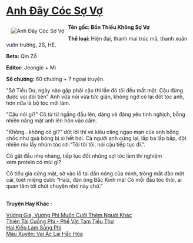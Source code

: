 <a href="https://utruyen.com/truyen/anh-day-coc-so-vo/15966/" title="Anh Đây Cóc Sợ Vợ"><h1>Anh Đây Cóc Sợ Vợ</h1></a><div style="display:table"><img align="right" style="float: left; padding: 10px;" src="https://utruyen.com/images/story/200x260/anh-day-coc-so-vo.jpg" alt="Anh Đây Cóc Sợ Vợ"><strong>Tên gốc: Bổn Thiếu Không Sợ Vợ</strong><p></p><b>Thể loại: </b>Hiện đại, thanh mai trúc mã, thanh xuân vườn trường, 2S, HE.<p></p><b>Beta:</b> Qin Zồ<p></p><b>Editor:</b> Jeongie + Mì<p></p><b>Số chương: </b>60 chương + 7 ngoại truyện.<p></p>"Sở Tiểu Dư, ngày nào gặp phải cậu thì lần đó tôi đều mất mặt. Cậu đừng được voi đòi tiên" Anh vừa nói vừa tức giận, không ngờ cô lại đốt tóc anh, hơn nữa là bộ tóc mới làm.<p></p>"Cậu nói gì?" Cô từ từ ngẩng đầu lên, dáng vẻ đáng yêu tinh nghịch, bỗng nhiên nâng mặt anh lên hôn vào cằm.<p></p>"Không...không có gì?" dứt lời thì vẻ kiêu căng ngạo mạn của anh bỗng chốc như quả bóng bị xì hết hơi. Cả người anh cứng lại, lắp ba lắp bắp, đột nhiên níu lấy nhúm tóc rơi.“Tôi tôi tôi, nói cậu tiếp tục đi.”.<p></p>Cô gật đầu nhẹ nhàng, tiếp tục đốt những sợi tóc làm thí nghiệm xem protein có mùi gì?<p></p>Cố tiểu gia cứng mặt, sờ vào lỗ tai dần nóng của mình, tròng mắt đảo một cái, toét miệng cười: “Haiz, đàn ông Bắc Kinh mà! Có mỗi đầu tóc thôi, ai quan tâm tới chút chuyện nhỏ này chứ.”</div><p><br><b>Truyện Hay Khác :</b></p><a href="https://utruyen.com/truyen/vuong-gia-vuong-phi-muon-cuoi-them-nguoi-khac/17681/" alt="Vương Gia, Vương Phi Muốn Cưới Thêm Người Khác">Vương Gia, Vương Phi Muốn Cưới Thêm Người Khác</a><br/><a href="https://github.com/quanluxury/ngontinhhot/tree/master/truyenhay/17459/" alt="Thiên Tài Cuồng Phi - Phế Vật Tam Tiểu Thư">Thiên Tài Cuồng Phi - Phế Vật Tam Tiểu Thư</a><br/><a href="https://github.com/quanluxury/ngontinhhot/tree/master/truyenhay/16371/" alt="Hai Kiếp Làm Sủng Phi">Hai Kiếp Làm Sủng Phi</a><br/><a href="https://www.flickr.com/photos/184340401@N07/48819038627/" alt="Mau Xuyên: Vai Ác Lại Hắc Hóa">Mau Xuyên: Vai Ác Lại Hắc Hóa</a><br/>